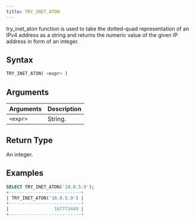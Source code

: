 ```yaml
---
title: TRY_INET_ATON
---
```


try_inet_aton function is used to take the dotted-quad representation of an IPv4 address as a string and returns the numeric value of the given IP address in form of an integer.

## Syntax

```sql
TRY_INET_ATON( <expr> )
```

## Arguments

| Arguments      | Description |
| -------------- | ----------- |
| `<expr>` | String.     |

## Return Type

An integer.

## Examples

```sql
SELECT TRY_INET_ATON('10.0.5.9');
+---------------------------+
| TRY_INET_ATON('10.0.5.9') |
+---------------------------+
|                 167773449 |
+---------------------------+
```
